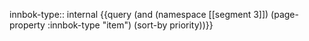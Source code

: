
innbok-type:: internal
{{query (and (namespace [[segment 3]]) (page-property :innbok-type "item") (sort-by priority))}}


